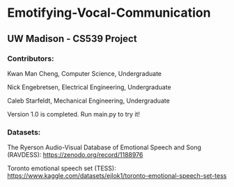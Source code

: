 # Emotifying-Vocal-Communication

## UW Madison - CS539 Project
### Contributors: 
Kwan Man Cheng, Computer Science, Undergraduate

Nick Engebretsen, Electrical Engineering, Undergraduate

Caleb Starfeldt, Mechanical Engineering, Undergraduate

Version 1.0 is completed. Run main.py to try it!
### Datasets:
The Ryerson Audio-Visual Database of Emotional Speech and Song (RAVDESS): https://zenodo.org/record/1188976

Toronto emotional speech set (TESS): https://www.kaggle.com/datasets/ejlok1/toronto-emotional-speech-set-tess
